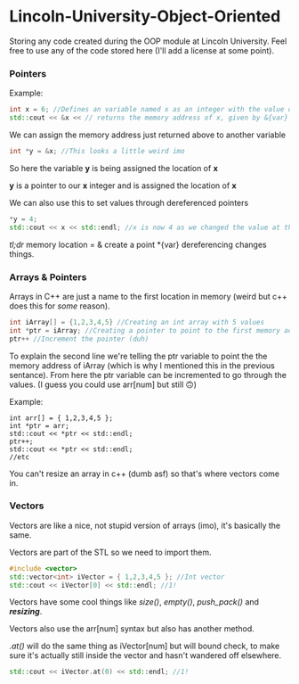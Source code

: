 # Lincoln-University-Object-Oriented
Storing any code created during the OOP module at Lincoln University. Feel free to use any of the code stored here (I'll add a license at some point).

### Pointers
Example:
```c++
int x = 6; //Defines an variable named x as an integer with the value of 6
std::cout << &x << // returns the memory address of x, given by &{var} something like 0096FB24
```
We can assign the memory address just returned above to another variable
```c++
int *y = &x; //This looks a little weird imo
```
So here the variable **y** is being assigned the location of **x**

**y** is a pointer to our **x** integer and is assigned the location of **x**

We can also use this to set values through dereferenced pointers
```c++
*y = 4;
std::cout << x << std::endl; //x is now 4 as we changed the value at the memory address
```

*tl;dr*
memory location = &
create a point *{var}
dereferencing changes things.

### Arrays & Pointers
Arrays in C++ are just a name to the first location in memory (weird but c++ does this for *some* reason).

```c++
int iArray[] = {1,2,3,4,5} //Creating an int array with 5 values
int *ptr = iArray; //Creating a pointer to point to the first memory address
ptr++ //Increment the pointer (duh)
```
To explain the second line we're telling the ptr variable to point the the memory address of iArray (which is why I mentioned this in the previous sentance). From here the ptr variable can be incremented to go through the values. (I guess you could use arr[num] but still :upside_down_face:)

Example:
```c+++
int arr[] = { 1,2,3,4,5 };
int *ptr = arr;
std::cout << *ptr << std::endl;
ptr++;
std::cout << *ptr << std::endl;
//etc
```

You can't resize an array in c++ (dumb asf) so that's where vectors come in.

### Vectors
Vectors are like a nice, not stupid version of arrays (imo), it's basically the same.

Vectors are part of the STL so we need to import them.

```c++
#include <vector>
std::vector<int> iVector = { 1,2,3,4,5 }; //Int vector
std::cout << iVector[0] << std::endl; //1!
```

Vectors have some cool things like *size()*, *empty()*, *push_pack()* and ***resizing***.

Vectors also use the arr[num] syntax but also has another method.

*.at()* will do the same thing as iVector[num] but will bound check, to make sure it's actually still inside the vector and hasn't wandered off elsewhere.

```c++
std::cout << iVector.at(0) << std::endl; //1!
```